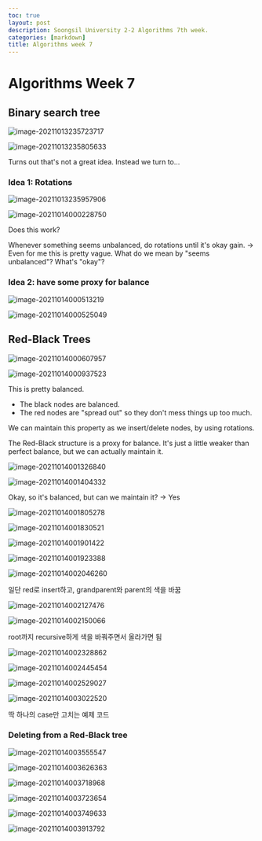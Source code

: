 ```yaml
---
toc: true
layout: post
description: Soongsil University 2-2 Algorithms 7th week.
categories: [markdown]
title: Algorithms week 7
---
```

# Algorithms Week 7

## Binary search tree

![image-20211013235723717](C:\Users\Siyun\OneDrive\project\Kevin_Min\images\2021-10-14-algorithms-week-7\image-20211013235723717.png)

![image-20211013235805633](C:\Users\Siyun\OneDrive\project\Kevin_Min\images\2021-10-14-algorithms-week-7\image-20211013235805633.png)

Turns out that's not a great idea. Instead we turn to...

### Idea 1: Rotations

![image-20211013235957906](C:\Users\Siyun\OneDrive\project\Kevin_Min\images\2021-10-14-algorithms-week-7\image-20211013235957906.png)

![image-20211014000228750](C:\Users\Siyun\OneDrive\project\Kevin_Min\images\2021-10-14-algorithms-week-7\image-20211014000228750.png)

Does this work?

Whenever something seems unbalanced, do rotations until it's okay gain. -> Even for me this is pretty vague. What do we mean by "seems unbalanced"? What's "okay"?

### Idea 2: have some proxy for balance

![image-20211014000513219](C:\Users\Siyun\OneDrive\project\Kevin_Min\images\2021-10-14-algorithms-week-7\image-20211014000513219.png)

![image-20211014000525049](C:\Users\Siyun\OneDrive\project\Kevin_Min\images\2021-10-14-algorithms-week-7\image-20211014000525049.png)

## Red-Black Trees

![image-20211014000607957](C:\Users\Siyun\OneDrive\project\Kevin_Min\images\2021-10-14-algorithms-week-7\image-20211014000607957.png)

![image-20211014000937523](C:\Users\Siyun\OneDrive\project\Kevin_Min\images\2021-10-14-algorithms-week-7\image-20211014000937523.png)

This is pretty balanced.

-   The black nodes are balanced.
-   The red nodes are "spread out" so they don't mess things up too much.

We can maintain this property as we insert/delete nodes, by using rotations.

The Red-Black structure is a proxy for balance. It's just a little weaker than perfect balance, but we can actually maintain it.

![image-20211014001326840](C:\Users\Siyun\OneDrive\project\Kevin_Min\images\2021-10-14-algorithms-week-7\image-20211014001326840.png)

![image-20211014001404332](C:\Users\Siyun\OneDrive\project\Kevin_Min\images\2021-10-14-algorithms-week-7\image-20211014001404332.png)

Okay, so it's balanced, but can we maintain it? -> Yes

![image-20211014001805278](C:\Users\Siyun\OneDrive\project\Kevin_Min\images\2021-10-14-algorithms-week-7\image-20211014001805278.png)

![image-20211014001830521](C:\Users\Siyun\OneDrive\project\Kevin_Min\images\2021-10-14-algorithms-week-7\image-20211014001830521.png)

![image-20211014001901422](C:\Users\Siyun\OneDrive\project\Kevin_Min\images\2021-10-14-algorithms-week-7\image-20211014001901422.png)

![image-20211014001923388](C:\Users\Siyun\OneDrive\project\Kevin_Min\images\2021-10-14-algorithms-week-7\image-20211014001923388.png)

![image-20211014002046260](C:\Users\Siyun\OneDrive\project\Kevin_Min\images\2021-10-14-algorithms-week-7\image-20211014002046260.png)

일단 red로 insert하고, grandparent와 parent의 색을 바꿈

![image-20211014002127476](C:\Users\Siyun\OneDrive\project\Kevin_Min\images\2021-10-14-algorithms-week-7\image-20211014002127476.png)

![image-20211014002150066](C:\Users\Siyun\OneDrive\project\Kevin_Min\images\2021-10-14-algorithms-week-7\image-20211014002150066.png)

root까지 recursive하게 색을 바꿔주면서 올라가면 됨

![image-20211014002328862](C:\Users\Siyun\OneDrive\project\Kevin_Min\images\2021-10-14-algorithms-week-7\image-20211014002328862.png)

![image-20211014002445454](C:\Users\Siyun\OneDrive\project\Kevin_Min\images\2021-10-14-algorithms-week-7\image-20211014002445454.png)

![image-20211014002529027](C:\Users\Siyun\OneDrive\project\Kevin_Min\images\2021-10-14-algorithms-week-7\image-20211014002529027.png)

![image-20211014003022520](C:\Users\Siyun\OneDrive\project\Kevin_Min\images\2021-10-14-algorithms-week-7\image-20211014003022520.png)

딱 하나의 case만 고치는 예제 코드

### Deleting from a Red-Black tree

![image-20211014003555547](C:\Users\Siyun\OneDrive\project\Kevin_Min\images\2021-10-14-algorithms-week-7\image-20211014003555547.png)

![image-20211014003626363](C:\Users\Siyun\OneDrive\project\Kevin_Min\images\2021-10-14-algorithms-week-7\image-20211014003626363.png)

![image-20211014003718968](C:\Users\Siyun\OneDrive\project\Kevin_Min\images\2021-10-14-algorithms-week-7\image-20211014003718968.png)

![image-20211014003723654](C:\Users\Siyun\OneDrive\project\Kevin_Min\images\2021-10-14-algorithms-week-7\image-20211014003723654.png)

![image-20211014003749633](C:\Users\Siyun\OneDrive\project\Kevin_Min\images\2021-10-14-algorithms-week-7\image-20211014003749633.png)

![image-20211014003913792](C:\Users\Siyun\OneDrive\project\Kevin_Min\images\2021-10-14-algorithms-week-7\image-20211014003913792.png)

